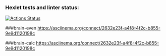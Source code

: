 ### Hexlet tests and linter status:
[![Actions Status](https://github.com/AlekDyai/frontend-project-44/actions/workflows/hexlet-check.yml/badge.svg)](https://github.com/AlekDyai/frontend-project-44/actions)

###brain-even
https://asciinema.org/connect/2632e23f-a4f8-4f2c-b855-9e9d1120198c

###brain-calc
https://asciinema.org/connect/2632e23f-a4f8-4f2c-b855-9e9d1120198c